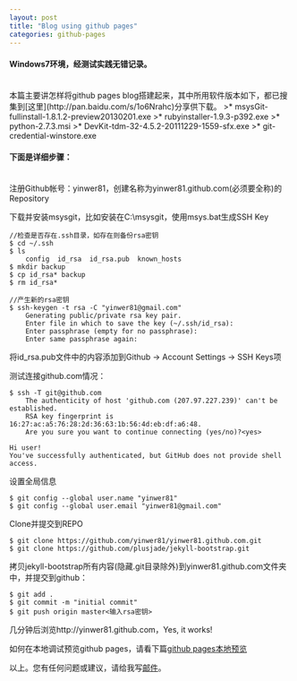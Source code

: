 ```yaml
---
layout: post
title: "Blog using github pages"
categories: github-pages
---
```

#### Windows7环境，经测试实践无错记录。
<br />
本篇主要讲怎样将github pages blog搭建起来，其中所用软件版本如下，都已搜集到[这里](http://pan.baidu.com/s/1o6Nrahc)分享供下载。
>* msysGit-fullinstall-1.8.1.2-preview20130201.exe
>* rubyinstaller-1.9.3-p392.exe
>* python-2.7.3.msi
>* DevKit-tdm-32-4.5.2-20111229-1559-sfx.exe
>* git-credential-winstore.exe

#### 下面是详细步骤：
<br />
注册Github帐号：yinwer81，创建名称为yinwer81.github.com(必须要全称)的Repository

下载并安装msysgit，比如安装在C:\msysgit，使用msys.bat生成SSH Key

	//检查是否存在.ssh目录，如存在则备份rsa密钥
	$ cd ~/.ssh
	$ ls
		config  id_rsa  id_rsa.pub  known_hosts
	$ mkdir backup
	$ cp id_rsa* backup
	$ rm id_rsa*

	//产生新的rsa密钥
	$ ssh-keygen -t rsa -C "yinwer81@gmail.com"
		Generating public/private rsa key pair.
		Enter file in which to save the key (~/.ssh/id_rsa):
		Enter passphrase (empty for no passphrase):
		Enter same passphrase again:
将id_rsa.pub文件中的内容添加到Github -> Account Settings -> SSH Keys项

测试连接github.com情况：

	$ ssh -T git@github.com
		The authenticity of host 'github.com (207.97.227.239)' can't be established.
		RSA key fingerprint is 16:27:ac:a5:76:28:2d:36:63:1b:56:4d:eb:df:a6:48.
		Are you sure you want to continue connecting (yes/no)?<yes>

	Hi user!
	You've successfully authenticated, but GitHub does not provide shell access.

设置全局信息

	$ git config --global user.name "yinwer81"
	$ git config --global user.email "yinwer81@gmail.com"

Clone并提交到REPO

	$ git clone https://github.com/yinwer81/yinwer81.github.com.git
	$ git clone https://github.com/plusjade/jekyll-bootstrap.git

拷贝jekyll-bootstrap所有内容(隐藏.git目录除外)到yinwer81.github.com文件夹中，并提交到github：

	$ git add .
	$ git commit -m "initial commit"
	$ git push origin master<输入rsa密钥>

几分钟后浏览http://yinwer81.github.com，Yes, it works!

如何在本地调试预览github pages，请看下篇[github pages本地预览](/2014/09/preview-github-pages/)

以上。您有任何问题或建议，请给我写[邮件](mailto:yinwer81@gmail.com)。

